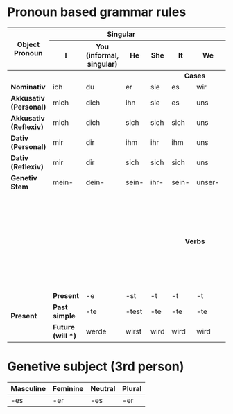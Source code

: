 # Pronoun based grammar rules

<table>
    <thead>
        <tr>
            <th rowspan="2">Object Pronoun</th>
            <th colspan="5" align="center" valign="center">Singular</th>
            <th colspan="4" align="center" valign="center">Plural</th>
        </tr>
        <tr>
            <th>I</th>
            <th>You (informal, singular)</th>
            <th>He</th>
            <th>She</th>
            <th>It</th>
            <th>We</th>
            <th>You (informal, plural)</th>
            <th>They</th>
            <th>You (formal, singular/plural)</th>
        </tr>
    </thead>
    <tbody>
        <tr>
            <td colspan="100%" align="center" valign="center"><b>Cases</b></td>
        </tr>
        <tr>
            <td><b>Nominativ</b></td>
            <td>ich</td>
            <td>du</td>
            <td>er</td>
            <td>sie</td>
            <td>es</td>
            <td>wir</td>
            <td>ihr</td>
            <td>sie</td>
            <td>Sie</td>
        </tr>
        <tr>
            <td><b>Akkusativ (Personal)</b></td>
            <td>mich</td>
            <td>dich</td>
            <td>ihn</td>
            <td>sie</td>
            <td>es</td>
            <td>uns</td>
            <td>euch</td>
            <td>sie</td>
            <td>Sie</td>
        </tr>
        <tr>
            <td><b>Akkusativ (Reflexiv)</b></td>
            <td>mich</td>
            <td>dich</td>
            <td>sich</td>
            <td>sich</td>
            <td>sich</td>
            <td>uns</td>
            <td>euch</td>
            <td>sich</td>
            <td>sich</td>
        </tr>
        <tr>
            <td><b>Dativ (Personal)</b></td>
            <td>mir</td>
            <td>dir</td>
            <td>ihm</td>
            <td>ihr</td>
            <td>ihm</td>
            <td>uns</td>
            <td>euch</td>
            <td>ihnen</td>
            <td>Ihnen</td>
        </tr>
        <tr>
            <td><b>Dativ (Reflexiv)</b></td>
            <td>mir</td>
            <td>dir</td>
            <td>sich</td>
            <td>sich</td>
            <td>sich</td>
            <td>uns</td>
            <td>euch</td>
            <td>sich</td>
            <td>sich</td>
        </tr>
        <tr>
            <td><b>Genetiv Stem</b></td>
            <td>mein-</td>
            <td>dein-</td>
            <td>sein-</td>
            <td>ihr-</td>
            <td>sein-</td>
            <td>unser-</td>
            <td>euer-</td>
            <td>ihr-</td>
            <td>Ihr-</td>
        </tr>
        <tr>
            <td colspan="100%" align="center" valign="center"><b>Verbs</b></td>
            <td colspan="100%" align="center" valign="center"><i>Stemp ends with <b>t</b> -> add *e* before endings starting with *s* or *t* </i></td>
        </tr>
        <tr>
            <td rowspan="4"><b>Present</b></td>
        </tr>
        <tr>
            <td><b>Present</b></td>
            <td>-e</td>
            <td>-st</td>
            <td>-t</td>
            <td>-t</td>
            <td>-t</td>
            <td>-en</td>
            <td>-t</td>
            <td>-en</td>
            <td>-en</td>
        </tr>
        <tr>
            <td><b>Past simple</b></td>
            <td>-te</td>
            <td>-test</td>
            <td>-te</td>
            <td>-te</td>
            <td>-te</td>
            <td>-ten</td>
            <td>-tet</td>
            <td>-ten</td>
            <td>-ten</td>
        </tr>
        <tr>
            <td><b>Future (will *)</b></td>
            <td>werde</td>
            <td>wirst</td>
            <td>wird</td>
            <td>wird</td>
            <td>wird</td>
            <td>werden</td>
            <td>werdet</td>
            <td>werden</td>
            <td>werden</td>
        </tr>
    </tbody>
</table>

# Genetive subject (3rd person)

<table>
    <thead>
        <tr>
            <th>Masculine</th>
            <th>Feminine</th>
            <th>Neutral</th>
            <th>Plural</th>
        </tr>
    </thead>
    <tbody>
        <tr>
            <td>-es</td>
            <td>-er</td>
            <td>-es</td>
            <td>-er</td>
        </tr>
    </tbody>
</table>
